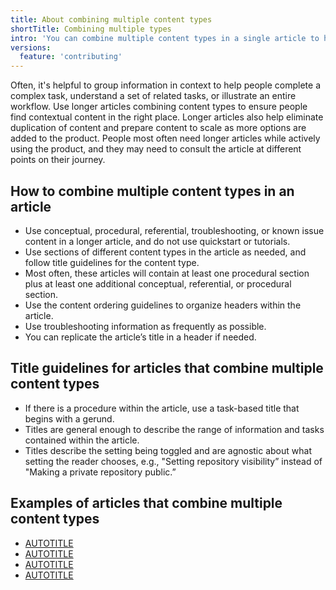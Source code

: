 ```yaml
---
title: About combining multiple content types
shortTitle: Combining multiple types
intro: 'You can combine multiple content types in a single article to help people complete complex tasks.'
versions:
  feature: 'contributing'
---
```


Often, it's helpful to group information in context to help people complete a complex task, understand a set of related tasks, or illustrate an entire workflow. Use longer articles combining content types to ensure people find contextual content in the right place. Longer articles also help eliminate duplication of content and prepare content to scale as more options are added to the product. People most often need longer articles while actively using the product, and they may need to consult the article at different points on their journey.

## How to combine multiple content types in an article

* Use conceptual, procedural, referential, troubleshooting, or known issue content in a longer article, and do not use quickstart or tutorials.
* Use sections of different content types in the article as needed, and follow title guidelines for the content type.
* Most often, these articles will contain at least one procedural section plus at least one additional conceptual, referential, or procedural section.
* Use the content ordering guidelines to organize headers within the article.
* Use troubleshooting information as frequently as possible.
* You can replicate the article’s title in a header if needed.

## Title guidelines for articles that combine multiple content types

* If there is a procedure within the article, use a task-based title that begins with a gerund.
* Titles are general enough to describe the range of information and tasks contained within the article.
* Titles describe the setting being toggled and are agnostic about what setting the reader chooses, e.g., "Setting repository visibility” instead of "Making a private repository public.”

## Examples of articles that combine multiple content types

* [AUTOTITLE](/repositories/managing-your-repositorys-settings-and-features/managing-repository-settings/setting-repository-visibility)
* [AUTOTITLE](/enterprise-cloud@latest/admin/policies/enforcing-policies-for-your-enterprise/enforcing-repository-management-policies-in-your-enterprise)
* [AUTOTITLE](/free-pro-team@latest/billing/managing-billing-for-your-github-account/upgrading-your-github-subscription)
* [AUTOTITLE](/enterprise-server@latest/admin/configuration/enabling-and-scheduling-maintenance-mode)
